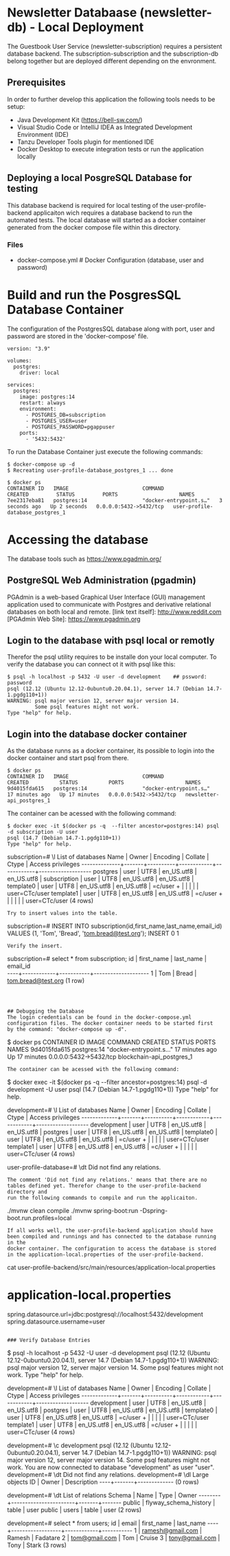 # Newsletter Databaase (newsletter-db) - Local Deployment
The Guestbook User Service (newsletter-subscription) requires a persistent database backend. The subscription-subscription and the 
subscription-db belong together but are deployed different depending on the envronment.

## Prerequisites
In order to further develop this application the following tools needs to be setup:
- Java Development Kit (https://bell-sw.com/)
- Visual Studio Code or IntelliJ IDEA as Integrated Development Environment (IDE)
- Tanzu Developer Tools plugin for mentioned IDE
- Docker Desktop to execute integration tests or run the application locally

## Deploying a local PosgreSQL Database for testing
This database backend is required for local testing of the user-profile-backend applicaiton wich requires a database 
backend to run the automated tests.  The local database will started as a docker container generated from the docker 
compose file within this directory. 

### Files
- docker-compose.yml   # Docker Configuration (database, user and password)


# Build and run the PosgresSQL Database Container
The configuration of the PostgresSQL database along with port, user and password are stored in the 'docker-compose' file.
```
version: "3.9"

volumes:
  postgres:
    driver: local

services:
  postgres:
    image: postgres:14
    restart: always
    environment:
      - POSTGRES_DB=subscription
      - POSTGRES_USER=user
      - POSTGRES_PASSWORD=pgappuser
    ports:
      - '5432:5432'
```
To run the Database Container just execute the following commands:

```
$ docker-compose up -d
$ Recreating user-profile-database_postgres_1 ... done

$ docker ps
CONTAINER ID   IMAGE                        COMMAND                  CREATED         STATUS         PORTS                    NAMES
7ee2317eba81   postgres:14                  "docker-entrypoint.s…"   3 seconds ago   Up 2 seconds   0.0.0.0:5432->5432/tcp   user-profile-database_postgres_1
```

# Accessing the database
The database tools such as https://www.pgadmin.org/ 

## PostgreSQL Web Administration (pgadmin)
PGAdmin is a web-based Graphical User Interface (GUI) management application used to communicate with Postgres and derivative relational databases on both local and remote.
[link text itself]: http://www.reddit.com
[PGAdmin Web Site]: https://www.pgadmin.org


## Login to the database with psql local or remotly
Therefor the psql utility requires to be installe don your local computer. To verify the database you can connect ot it with psql like this: 
```
$ psql -h localhost -p 5432 -U user -d development    ## pssword: password
psql (12.12 (Ubuntu 12.12-0ubuntu0.20.04.1), server 14.7 (Debian 14.7-1.pgdg110+1))
WARNING: psql major version 12, server major version 14.
         Some psql features might not work.
Type "help" for help.
```

## Login into the database docker container
As the database runns as a docker container, its possible to login into the docker container and start
psql from there. 

```
$ docker ps
CONTAINER ID   IMAGE                        COMMAND                  CREATED          STATUS          PORTS                    NAMES
9d4015fda615   postgres:14                  "docker-entrypoint.s…"   17 minutes ago   Up 17 minutes   0.0.0.0:5432->5432/tcp   newsletter-api_postgres_1
```
The container can be acessed with the following command:

```
$ docker exec -it $(docker ps -q  --filter ancestor=postgres:14) psql -d subscription -U user
psql (14.7 (Debian 14.7-1.pgdg110+1))
Type "help" for help.
```





subscription=# \l
                               List of databases
     Name     | Owner | Encoding |  Collate   |   Ctype    | Access privileges 
--------------+-------+----------+------------+------------+-------------------
 postgres     | user  | UTF8     | en_US.utf8 | en_US.utf8 | 
 subscription | user  | UTF8     | en_US.utf8 | en_US.utf8 | 
 template0    | user  | UTF8     | en_US.utf8 | en_US.utf8 | =c/user          +
              |       |          |            |            | user=CTc/user
 template1    | user  | UTF8     | en_US.utf8 | en_US.utf8 | =c/user          +
              |       |          |            |            | user=CTc/user
(4 rows)
```
Try to insert values into the table.
```
subscription=# INSERT INTO subscription(id,first_name,last_name,email_id) VALUES (1, 'Tom', 'Bread', 'tom.bread@test.org');
INSERT 0 1
```
Verify the insert.
```
subscription=# select * from subscription;
 id | first_name | last_name |      email_id      
----+------------+-----------+--------------------
  1 | Tom        | Bread     | tom.bread@test.org
(1 row)

```



## Debugging the Database
The login credentials can be found in the docker-compose.yml configuration files. The docker container needs to be started first 
by the command: "docker-compose up -d".
```
$ docker ps
CONTAINER ID   IMAGE                        COMMAND                  CREATED          STATUS          PORTS                    NAMES
9d4015fda615   postgres:14                  "docker-entrypoint.s…"   17 minutes ago   Up 17 minutes   0.0.0.0:5432->5432/tcp   blockchain-api_postgres_1
```
The container can be acessed with the following command:  

```
$ docker exec -it $(docker ps -q  --filter ancestor=postgres:14) psql -d development -U user
psql (14.7 (Debian 14.7-1.pgdg110+1))
Type "help" for help.

development=# \l
                              List of databases
    Name     | Owner | Encoding |  Collate   |   Ctype    | Access privileges 
-------------+-------+----------+------------+------------+-------------------
 development | user  | UTF8     | en_US.utf8 | en_US.utf8 | 
 postgres    | user  | UTF8     | en_US.utf8 | en_US.utf8 | 
 template0   | user  | UTF8     | en_US.utf8 | en_US.utf8 | =c/user          +
             |       |          |            |            | user=CTc/user
 template1   | user  | UTF8     | en_US.utf8 | en_US.utf8 | =c/user          +
             |       |          |            |            | user=CTc/user
(4 rows)

user-profile-database=# \dt
Did not find any relations.

```
The comment 'Did not find any relations.' means that there are no tables defined yet. Therefor change to the user-profile-backend directory and
run the following commands to compile and run the applicaiton. 
```
./mvnw clean compile
./mvnw spring-boot:run -Dspring-boot.run.profiles=local
```
If all works well, the user-profile-backend application should have been compiled and runnings and has connected to the database running in the
docker container. The configuration to access the database is stored in the application-local.properties of the user-profile-backend.
```
cat user-profile-backend/src/main/resources/application-local.properties
# application-local.properties
spring.datasource.url=jdbc:postgresql://localhost:5432/development
spring.datasource.username=user
```

### Verify Database Entries
```
$ psql -h localhost -p 5432 -U user -d development
psql (12.12 (Ubuntu 12.12-0ubuntu0.20.04.1), server 14.7 (Debian 14.7-1.pgdg110+1))
WARNING: psql major version 12, server major version 14.
         Some psql features might not work.
Type "help" for help.

development=# \l
                              List of databases
    Name     | Owner | Encoding |  Collate   |   Ctype    | Access privileges 
-------------+-------+----------+------------+------------+-------------------
 development | user  | UTF8     | en_US.utf8 | en_US.utf8 | 
 postgres    | user  | UTF8     | en_US.utf8 | en_US.utf8 | 
 template0   | user  | UTF8     | en_US.utf8 | en_US.utf8 | =c/user          +
             |       |          |            |            | user=CTc/user
 template1   | user  | UTF8     | en_US.utf8 | en_US.utf8 | =c/user          +
             |       |          |            |            | user=CTc/user
(4 rows)

development=# \c development
psql (12.12 (Ubuntu 12.12-0ubuntu0.20.04.1), server 14.7 (Debian 14.7-1.pgdg110+1))
WARNING: psql major version 12, server major version 14.
         Some psql features might not work.
You are now connected to database "development" as user "user".
development=# \dt
Did not find any relations.
development=# \dl
      Large objects
 ID | Owner | Description 
----+-------+-------------
(0 rows)

development=# \dt
               List of relations
 Schema |         Name          | Type  | Owner 
--------+-----------------------+-------+-------
 public | flyway_schema_history | table | user
 public | users                 | table | user
(2 rows)

development=# select * from users;
 id |      email       | first_name | last_name 
----+------------------+------------+-----------
  1 | ramesh@gmail.com | Ramesh     | Fadatare
  2 | tom@gmail.com    | Tom        | Cruise
  3 | tony@gmail.com   | Tony       | Stark
(3 rows)
```




